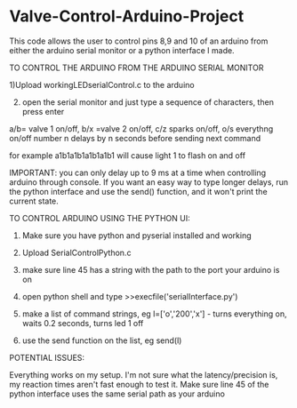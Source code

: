 # Valve-Control-Arduino-Project

 This code allows the user to control pins 8,9 and 10 of an arduino from either the arduino serial monitor or a python interface I made.

TO CONTROL THE ARDUINO FROM THE ARDUINO SERIAL MONITOR
 
 1)Upload workingLEDserialControl.c to the arduino
 
 2) open the serial monitor and just type a sequence of characters, then press enter
 
a/b= valve 1 on/off, b/x =valve 2 on/off, c/z sparks on/off, o/s everythng on/off
number n delays by n seconds before sending next command


  for example a1b1a1b1a1b1a1b1 will cause  light 1 to flash on and off
 
 IMPORTANT: you can only delay up to 9 ms at a time when controlling arduino through console. If you want an easy way to type longer delays, run the python interface and use the send() function, and it won't print the current state.
 

 
 
TO CONTROL ARDUINO USING THE PYTHON UI:
 
 
 1) Make sure you have python and pyserial installed and working
 
 2) Upload SerialControlPython.c
 
 3) make sure line 45 has a string with the path to the port your arduino is on
 
 2) open python shell and type >>execfile('serialInterface.py')
 
 3) make a list of command strings, eg l=['o','200','x'] - turns everything on, waits 0.2 seconds, turns led 1 off
 
 4) use the send function on the list, eg send(l)
 
 POTENTIAL ISSUES:
 
Everything works on my setup. I'm not sure what the latency/precision is, my reaction times aren't fast enough to test it.
Make sure line 45 of the python interface uses the same serial path as your arduino
